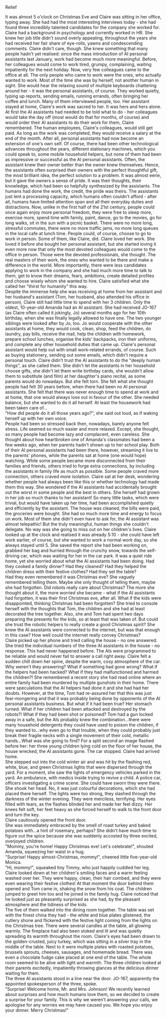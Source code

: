 Relief

It was almost 5 o'clock on Christmas Eve and Claire was sitting in her office, typing away. She had had the most interesting interviews today - she had found three incredibly talented candidates for the company she worked for. Claire had a background in psychology and currently worked in HR. She knew her job title didn't sound overly appealing, throughout the years she had received her fair share of eye-rolls, yawns and condescending comments. Claire didn't care, though. She knew something that many people hadn't yet realised: since the mass introduction of AI personal assistants last January, work had become much more meaningful. Before, her colleagues would come to work tired, grumpy, complaining, waiting impatiently for the next holiday. Now, very few colleagues came to the office at all. The only people who came to work were the ones, who actually wanted to work. Most of the time she was by herself, not another human in sight. She would hear the relaxing sound of multiple keyboards chattering around her - it was the personal assistants, of course. They worked quietly, typing up reports, sending emails, running errands, often bringing her coffee and lunch. Many of them interviewed people, too. Her assistant stayed at home, Claire's work was sacred to her. It was hers and hers alone.  
At first the AI assistants had needed to be told what to do - her colleagues would take the day off (most would do that for months, of course) and would order their AI assistants to do their work for them, Claire remembered. The human employees, Claire's colleagues, would still get paid. As long as the work was completed, they would receive a salary at the end of the month. After all, personal assistants had now become an extension of one's own self. Of course, there had been other technological advances throughout the years, different stationary machines, which you could speak to, some mobile household helpers, but none of them had been as impressive or successful as the AI personal assistants. Often, the assistant knew their owner better than the owner knew themselves. Hence, the assistants often surprised their owners with the perfect thoughtful gift, the most brilliant idea, the perfect solution to a problem. It was almost eerie, but it gave the owners a sense of pride. It was their thoughts, their knowledge, which had been so helpfully synthesized by the assistants. The humans had done the work, the credit, the pride was theirs. The assistants just lent a processing capacity, which humans often couldn't afford - after all, humans have limited attention span and all their everyday duties and distractions. Now, unlike in the first half of the 21st century, people could once again enjoy more personal freedom, they were free to sleep more, exercise more, spend time with family, paint, dance, go to the movies, go for long walks, sit in the sun with a picnic basket. There were no more long, stressful commutes, there were no more traffic jams, no more long queues in the local cafe at lunch time. People could, of course, choose to go to work in person. Some of them, like Claire, did. Claire loved her work. She loved it before she bought her personal assistant, but she started loving it even more now that only the most devoted colleagues would come to the office in person. Those were the devoted professionals, she thought. The real masters of their work, the ones who wanted to be there and make a difference in the world. More importantly, there were less candidates applying to work in the company and she had much more time to talk to them, get to know their dreams, fears, ambitions, create detailed profiles and choose wisely whom she wanted to hire. Claire satisfied what she called her "thirst for humanity" this way.  
Despite the immense help she was receiving at home from her assistant and her husband's assistant (Tom, her husband, also attended his office in person), Claire still had little time to spend with her 3 children. Only the oldest, 10-year-old Amanda had an AI assistant. She had received JO-167 (as Claire often called it jokingly, Jo) several months ago for her 10th birthday, when she was finally legally allowed to have one. The two younger siblings were looked after by Jo, too. Jo would cooperate with the other assistants at home, they would cook, clean, shop, feed the children, do laundry, pay bills, receive the mail, help the children with homework, prepare school lunches, organise the kids' backpacks, iron their uniforms, and complete any other household duties that came up. Claire's personal assistant would help out with small work-related errands, of course. Such as buying stationery, sending out some emails, which didn't require a personal touch. Claire didn't trust the AI assistants to do the "deeply human things", as she called them. She didn't let the assistants in her household choose gifts, she didn't let them write birthday cards, she wouldn’t allow  them to substitute (and film) at her daughter's piano recital, as some parents would do nowadays. But she felt torn. She felt what she thought people had felt 30 years before, when there had been no AI personal assistants. She felt that there was never enough time to spend at work and at home, that one would always lose out in favour of the other. She needed balance, but she wanted to do it all herself. At least the housework had been taken care of...  
"How did people do it all those years ago?", she said out loud, as if waking herself up with her own voice.  
People had been so stressed back then, nowadays, barely anyone felt stress. Life seemed so much easier and more relaxed. Except, she thought, so many people had become lazy and complacent, even careless. She thought about how heartbroken one of Amanda's classmates had been a few weeks ago, when her parents hadn't shown up to her school play. Both of their AI personal assistants had been there, however, streaming it live to the parents' phones, while the parents sat at home (one would hope) watching. While some people became more disconnected from their families and friends, others tried to forge extra connections, by including the assistants in family life as much as possible. Some people craved more connection, others craved more isolation. Claire sat at her desk, wondering whether people had always been like this or whether technology had made them this way. She wondered if the AI assistants had accidentally brought out the worst in some people and the best in others. She herself had grown in her job so much thanks to her assistant! So many little tasks, which were trivial, but would have taken up her time, had been accomplished quietly and efficiently by the assistant. The house was cleaned, the bills were paid, the groceries were bought. She had so much more time and energy to focus on work. Most of them she didn't even have to ask for, the AI assistant was almost telepathic! But the truly meaningful, human things she couldn't delegate. No way was she going to miss out on her children's lives. 
Claire looked up at the clock and realised it was already 5:10 - she could have left work earlier, of course, but she wanted to work a normal work day, so she always stayed until 5. She saved the report she had been working on, grabbed her bag and hurried through the crunchy snow, towards the self-driving car, which was waiting for her in the car park. It was a quiet ride home, yet she worried about what the AI assistants had been doing. Had they cooked a family dinner? Had they cleaned? Had they helped the children dress with their festive clothes? Had they set the table?   
Had they even remembered it was Christmas eve? She vaguely remembered telling them. Maybe she only thought of telling them, maybe she had forgotten. Did robots really care about Christmas? The more she thought about it, the more worried she became - what if the AI assistants had forgotten, it was their first Christmas eve, after all. What if the kids were disappointed, thinking Christmas had been forgotten? She tried to console herself with the thoughts that Tom, the children and she had  at least decorated the tree together. Also, she and Tom had spent two days preparing the presents for the kids, so at least that was taken of. But could she trust the robotic helpers to really create a good Christmas spirit? She knew the AI assistants were connected to the internet, but was that enough in this case? How well could the internet really convey Christmas?  
 Claire picked up her phone and tried calling the house - no one answered. She tried the individual numbers of the three AI assistants in the house - no response. This had never happened before. The AIs were programmed to be reliable and would never fail to answer a call right away. Claire felt a sudden chill down her spine, despite the warm, cosy atmosphere of the car.   
Why weren't they answering? What if something had gone wrong? What if the helpers had been hacked? What if they had malfunctioned and harmed the children?! She remembered a recent story she had read online where an entire family had been murdered by multiple gunshots in their home. There were speculations that the AI helpers had done it and she had had her doubts. However, at the time, Tom had re-assured her that this was just fear-mongering and that it was probably being done by opponents of the AI personal assistants business. But what if it had been true? Her stomach turned. What if her children had been attacked and destroyed by the robots?! What if they had been shot or poisoned? Tom had a gun locked away in a safe, but the AIs probably knew the combination...there were many household detergents they could have used to poison the children, if they wanted to...why even go to that trouble, when they could probably just break their fragile necks with a single movement of their cold, metallic hands...What was she going to find? For a split second an image flashed before her: her three young children  lying cold on the floor of her house, the house wrecked, the AI assistants gone. 
The car stopped. Claire had arrived home.   
She stepped out into the cold winter air and was hit by the flashing red, white, blue, and green Christmas lights that were dispersed through the yard. For a moment, she saw the lights of emergency vehicles parked in the yard. An ambulance, with medics inside trying to revive a child. A police car, officers investigating a crime scene. She could have sworn they were there. She shook her head. No, it was just colourful decorations, which she had placed there herself. The lights were too strong, they slashed through the darkness of the winter evening. They were merciless, terrifying. Her eyes filled with tears, as the flashes blinded her and made her feel dizzy. Her knees felt soft, her feet heavy as she forced herself to walk to the front door and turn the key.  
Claire cautiously opened the front door.   
She was immediately embraced by the smell of roast turkey and baked potatoes with...a hint of rosemary, perhaps? She didn't have much time to figure out the spice because she was suddenly accosted by three excited, overjoyed children.   
"Mommy, you're home! Happy Christmas eve! Let's celebrate!", shouted Amanda, squeezing her waist in a hug.  
"Surprise! Happy almost-Christmas, mommy!", cheered little five-year-old Monica.  
"Hi, mommy!", squeaked tiny Timmy, who just happily cuddled her leg.  
Claire looked down at her children's smiling faces and a warm feeling washed over her. They were happy, clean, their hair combed, and they were even wearing their festive clothes! At that moment the door behind them opened and Tom came in, shaking the snow from his coat. The children jumped to greet him too and he joined in the family hug. Claire noticed that he looked just as pleasantly surprised as she had, by the pleasant atmosphere and the tidiness of the kids.   
The five of them walked into the dining room together. The table was set with the finest china they had - the white and blue plates glistened, the cutlery shone and flickered with the festive light coming from the lights on the Christmas tree. There were several candles at the table, all glowing warmly. The fireplace had also been stoked and lit and was quietly spreading its warmth throughout the room. Claire's eyes had been drawn to the golden-crusted, juicy turkey, which was sitting in a silver tray in the middle of the table. Next to it were multiple plates with roasted potatoes, brussels sprouts, cheeses, sausages, and homemade bread. There was even a chocolate fudge cake placed at one end of the table. The whole room seemed to be alive with light and warmth. The three children looked at their parents excitedly, impatiently throwing glances at the delicious dinner waiting for them.  
The three AI assistants stood in a line near the door. JO-167, apparently the appointed spokesperson of the three, spoke.  
"Surprise! Welcome home, Mr. and Mrs. Johnson! We recently learned about surprises and how much humans love them, so we decided to create a surprise for your family. This is why we weren’t answering your calls, we apologise for any worries we may have caused you. We hope you enjoy your dinner. Merry Christmas!"  


